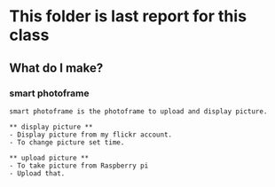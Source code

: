 # This folder is last report for this class

## What do I make?

### smart photoframe
    smart photoframe is the photoframe to upload and display picture.

    ** display picture **
    - Display picture from my flickr account.
    - To change picture set time. 

    ** upload picture **
    - To take picture from Raspberry pi
    - Upload that.
